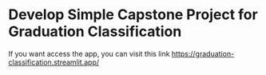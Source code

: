 # Develop Simple Capstone Project for Graduation Classification

If you want access the app, you can visit this link https://graduation-classification.streamlit.app/
